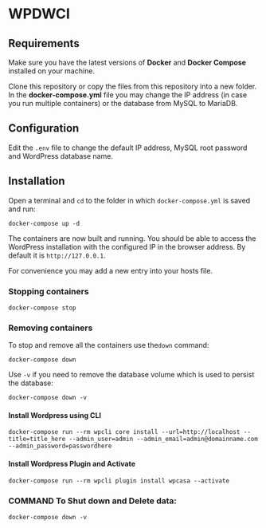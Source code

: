 # WPDWCI

## Requirements

Make sure you have the latest versions of **Docker** and **Docker Compose** installed on your machine.

Clone this repository or copy the files from this repository into a new folder. In the **docker-compose.yml** file you may change the IP address (in case you run multiple containers) or the database from MySQL to MariaDB.


## Configuration

Edit the `.env` file to change the default IP address, MySQL root password and WordPress database name.

## Installation

Open a terminal and `cd` to the folder in which `docker-compose.yml` is saved and run:

```
docker-compose up -d
```

The containers are now built and running. You should be able to access the WordPress installation with the configured IP in the browser address. By default it is `http://127.0.0.1`.

For convenience you may add a new entry into your hosts file.

### Stopping containers

```
docker-compose stop
```

### Removing containers

To stop and remove all the containers use the`down` command:

```
docker-compose down
```

Use `-v` if you need to remove the database volume which is used to persist the database:

```
docker-compose down -v
```
#### Install Wordpress using CLI 

```
docker-compose run --rm wpcli core install --url=http://localhost --title=title_here --admin_user=admin --admin_email=admin@domainname.com --admin_password=passwordhere
``````

#### Install Wordpress Plugin and Activate
```
docker-compose run --rm wpcli plugin install wpcasa --activate
````

### COMMAND To Shut down and Delete data:

```
docker-compose down -v
```
